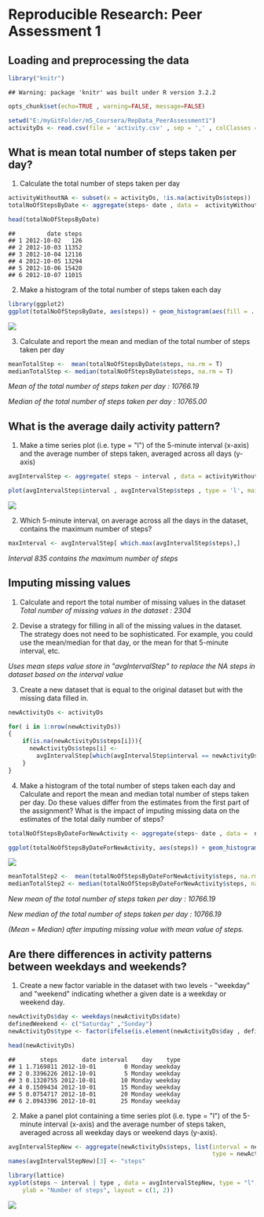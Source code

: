 # Reproducible Research: Peer Assessment 1

## Loading and preprocessing the data

```r
library("knitr")
```

```
## Warning: package 'knitr' was built under R version 3.2.2
```

```r
opts_chunk$set(echo=TRUE , warning=FALSE, message=FALSE)

setwd("E:/myGitFolder/m5_Coursera/RepData_PeerAssessment1")
activityDs <- read.csv(file = 'activity.csv' , sep = ',' , colClasses = c("integer", "Date", "integer"))
```

## What is mean total number of steps taken per day?
1. Calculate the total number of steps taken per day


```r
activityWithoutNA <- subset(x = activityDs, !is.na(activityDs$steps))
totalNoOfStepsByDate <- aggregate(steps~ date , data =  activityWithoutNA, FUN = sum)
```


```r
head(totalNoOfStepsByDate)
```

```
##         date steps
## 1 2012-10-02   126
## 2 2012-10-03 11352
## 3 2012-10-04 12116
## 4 2012-10-05 13294
## 5 2012-10-06 15420
## 6 2012-10-07 11015
```
2. Make a histogram of the total number of steps taken each day


```r
library(ggplot2)
ggplot(totalNoOfStepsByDate, aes(steps)) + geom_histogram(aes(fill = ..count..)) + labs(title= 'Total number of steps taken each day' , x = 'Steps' , y = "Count" ) 
```

![](PA1_template_files/figure-html/unnamed-chunk-4-1.png) 

3. Calculate and report the mean and median of the total number of steps taken per day


```r
meanTotalStep <-  mean(totalNoOfStepsByDate$steps, na.rm = T)
medianTotalStep <- median(totalNoOfStepsByDate$steps, na.rm = T)
```

*Mean of the total number of steps taken per day : 10766.19*

*Median of the total number of steps taken per day : 10765.00*

## What is the average daily activity pattern?
1. Make a time series plot (i.e. type = "l") of the 5-minute interval (x-axis) and the average number of steps taken, averaged across all days (y-axis)


```r
avgIntervalStep <- aggregate( steps ~ interval , data = activityWithoutNA, FUN = mean)

plot(avgIntervalStep$interval , avgIntervalStep$steps , type = 'l', main="Time series plot of the 5-minute interval", xlab="5-min Interval", ylab="Average number of step taken")
```

![](PA1_template_files/figure-html/unnamed-chunk-6-1.png) 

2. Which 5-minute interval, on average across all the days in the dataset, contains the maximum number of steps?


```r
maxInterval <- avgIntervalStep[ which.max(avgIntervalStep$steps),]
```

*Interval 835 contains the maximum number of steps*

## Imputing missing values

1. Calculate and report the total number of missing values in the dataset
*Total number of missing values in the dataset : 2304*

2. Devise a strategy for filling in all of the missing values in the dataset. The strategy does not need to be sophisticated. For example, you could use the mean/median for that day, or the mean for that 5-minute interval, etc.

*Uses mean steps value store in "avgIntervalStep" to replace the NA steps in dataset based on the interval value*

3. Create a new dataset that is equal to the original dataset but with the missing data filled in.

```r
newActivityDs <- activityDs

for( i in 1:nrow(newActivityDs))
{
    if(is.na(newActivityDs$steps[i])){
      newActivityDs$steps[i] <- 
        avgIntervalStep[which(avgIntervalStep$interval == newActivityDs$interval[i]),]$steps
    }
}
```

4. Make a histogram of the total number of steps taken each day and Calculate and report the mean and median total number of steps taken per day. Do these values differ from the estimates from the first part of the assignment? What is the impact of imputing missing data on the estimates of the total daily number of steps?


```r
totalNoOfStepsByDateForNewActivity <- aggregate(steps~ date , data =  newActivityDs, FUN = sum)

ggplot(totalNoOfStepsByDateForNewActivity, aes(steps)) + geom_histogram(aes(fill = ..count..)) + labs(title= 'Total number of steps taken each day with Imputing missing values' , x = 'Steps' , y = "Count" ) 
```

![](PA1_template_files/figure-html/unnamed-chunk-9-1.png) 


```r
meanTotalStep2 <-  mean(totalNoOfStepsByDateForNewActivity$steps, na.rm = T)
medianTotalStep2 <- median(totalNoOfStepsByDateForNewActivity$steps, na.rm = T)
```

*New mean of the total number of steps taken per day : 10766.19*

*New median of the total number of steps taken per day : 10766.19*

*(Mean = Median) after imputing missing value with mean value of steps.*

## Are there differences in activity patterns between weekdays and weekends?

1. Create a new factor variable in the dataset with two levels - "weekday" and "weekend" indicating whether a given date is a weekday or weekend day.


```r
newActivityDs$day <- weekdays(newActivityDs$date)
definedWeekend <- c("Saturday" ,"Sunday")
newActivityDs$type <- factor(ifelse(is.element(newActivityDs$day , definedWeekend), "weekend", "weekday"), c( "weekday" , "weekend"))

head(newActivityDs)
```

```
##       steps       date interval    day    type
## 1 1.7169811 2012-10-01        0 Monday weekday
## 2 0.3396226 2012-10-01        5 Monday weekday
## 3 0.1320755 2012-10-01       10 Monday weekday
## 4 0.1509434 2012-10-01       15 Monday weekday
## 5 0.0754717 2012-10-01       20 Monday weekday
## 6 2.0943396 2012-10-01       25 Monday weekday
```

2. Make a panel plot containing a time series plot (i.e. type = "l") of the 5-minute interval (x-axis) and the average number of steps taken, averaged across all weekday days or weekend days (y-axis). 


```r
avgIntervalStepNew <- aggregate(newActivityDs$steps, list(interval = newActivityDs$interval , 
                                                          type = newActivityDs$type), FUN = mean)
names(avgIntervalStepNew)[3] <- "steps"

library(lattice)
xyplot(steps ~ interval | type , data = avgIntervalStepNew, type = "l", xlab = "Interval", 
    ylab = "Number of steps", layout = c(1, 2))
```

![](PA1_template_files/figure-html/unnamed-chunk-12-1.png) 
